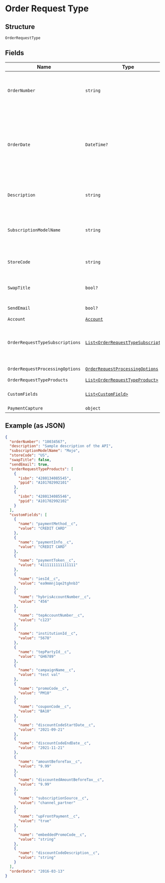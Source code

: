 
# Order Request Type

## Structure

`OrderRequestType`

## Fields

| Name | Type | Tags | Description |
|  --- | --- | --- | --- |
| `OrderNumber` | `string` | Optional | Hybris/PMC/OASIS Order Number.<br>**Constraints**: *Minimum Length*: `1`, *Maximum Length*: `50` |
| `OrderDate` | `DateTime?` | Optional | The date when the order is signed. All the order actions under this order will use this order date as the contract effective date if the contract effective date field is skipped or its value is left as null. |
| `Description` | `string` | Optional | A description of the order.<br>**Constraints**: *Maximum Length*: `500` |
| `SubscriptionModelName` | `string` | Optional | Subscription Model Name.<br>**Constraints**: *Minimum Length*: `1`, *Maximum Length*: `50` |
| `StoreCode` | `string` | Optional | store identifier<br>**Constraints**: *Maximum Length*: `20` |
| `SwapTitle` | `bool?` | Optional | Use for swapTitle.If swaptitle than value will be true. |
| `SendEmail` | `bool?` | Optional | send email to the user |
| `Account` | [`Account`](../../doc/models/account.md) | Optional | - |
| `OrderRequestTypeSubscriptions` | [`List<OrderRequestTypeSubscription>`](../../doc/models/order-request-type-subscription.md) | Optional | new account details required to create subscription. This block is mandate for new customer |
| `OrderRequestProcessingOptions` | [`OrderRequestProcessingOptions`](../../doc/models/order-request-processing-options.md) | Optional | Invoice or Payment. |
| `OrderRequestTypeProducts` | [`List<OrderRequestTypeProduct>`](../../doc/models/order-request-type-product.md) | Optional | - |
| `CustomFields` | [`List<CustomField>`](../../doc/models/custom-field.md) | Optional | Information about the payment related fields. |
| `PaymentCapture` | `object` | Optional | - |

## Example (as JSON)

```json
{
  "orderNumber": "10034567",
  "description": "Sample description of the API",
  "subscriptionModelName": "Mojo",
  "storeCode": "US",
  "swapTitle": false,
  "sendEmail": true,
  "orderRequestTypeProducts": [
    {
      "isbn": "4280134085545",
      "ppid": "A101702992101"
    },
    {
      "isbn": "4280134085546",
      "ppid": "A101702992102"
    }
  ],
  "customFields": [
    {
      "name": "paymentMethod__c",
      "value": "CREDIT CARD"
    },
    {
      "name": "paymentInfo__c",
      "value": "CREDIT CARD"
    },
    {
      "name": "paymentToken__c",
      "value": "4111111111111111"
    },
    {
      "name": "iesId__c",
      "value": "ea9mmnj1qe2tghnb3"
    },
    {
      "name": "hybrisAccountNumber__c",
      "value": "456"
    },
    {
      "name": "tepAccountNumber__c",
      "value": "c123"
    },
    {
      "name": "institutionId__c",
      "value": "5678"
    },
    {
      "name": "tepPartyId__c",
      "value": "GH6789"
    },
    {
      "name": "campaignName__c",
      "value": "test val"
    },
    {
      "name": "promoCode__c",
      "value": "PM10"
    },
    {
      "name": "couponCode__c",
      "value": "BA10"
    },
    {
      "name": "discountCodeStartDate__c",
      "value": "2021-09-21"
    },
    {
      "name": "discountCodeEndDate__c",
      "value": "2021-11-21"
    },
    {
      "name": "amountBeforeTax__c",
      "value": "9.99"
    },
    {
      "name": "discountedAmountBeforeTax__c",
      "value": "9.99"
    },
    {
      "name": "subscriptionSource__c",
      "value": "channel_partner"
    },
    {
      "name": "upFrontPayment__c",
      "value": "true"
    },
    {
      "name": "embeddedPromoCode__c",
      "value": "string"
    },
    {
      "name": "discountCodeDescription__c",
      "value": "string"
    }
  ],
  "orderDate": "2016-03-13"
}
```

